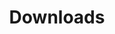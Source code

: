 ---
title: Downloads
taxonomy:
    category: docs
child_type: docs
downloads:
  include_all: true
  info:
    -
      file: model_maintenance_request_v1.json
      enabled: true
      name: null
      featured: false
      download_name: null
      access: null
      version: 1
---